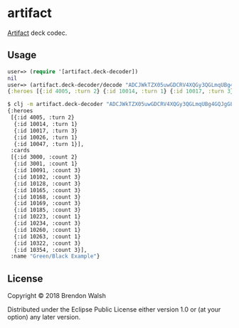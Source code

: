 # artifact

[Artifact](https://playartifact.com) deck codec.

## Usage

```Clojure
user=> (require '[artifact.deck-decoder])
nil
user=> (artifact.deck-decoder/decode "ADCJWkTZX05uwGDCRV4XQGy3QGLmqUBg4GQJgGLGgO7AaABR3JlZW4vQmxhY2sgRXhhbXBsZQ__")
{:heroes [{:id 4005, :turn 2} {:id 10014, :turn 1} {:id 10017, :turn 3} {:id 10026, :turn 1} {:id 10047, :turn 1}], :cards [{:id 3000, :count 2} {:id 3001, :count 1} {:id 10091, :count 3} {:id 10102, :count 3} {:id 10128, :count 3} {:id 10165, :count 3} {:id 10168, :count 3} {:id 10169, :count 3} {:id 10185, :count 3} {:id 10223, :count 1} {:id 10234, :count 3} {:id 10260, :count 1} {:id 10263, :count 1} {:id 10322, :count 3} {:id 10354, :count 3}], :name "Green/Black Example"}
```

```Bash
$ clj -m artifact.deck-decoder "ADCJWkTZX05uwGDCRV4XQGy3QGLmqUBg4GQJgGLGgO7AaABR3JlZW4vQmxhY2sgRXhhbXBsZQ__"
{:heroes
 [{:id 4005, :turn 2}
  {:id 10014, :turn 1}
  {:id 10017, :turn 3}
  {:id 10026, :turn 1}
  {:id 10047, :turn 1}],
 :cards
 [{:id 3000, :count 2}
  {:id 3001, :count 1}
  {:id 10091, :count 3}
  {:id 10102, :count 3}
  {:id 10128, :count 3}
  {:id 10165, :count 3}
  {:id 10168, :count 3}
  {:id 10169, :count 3}
  {:id 10185, :count 3}
  {:id 10223, :count 1}
  {:id 10234, :count 3}
  {:id 10260, :count 1}
  {:id 10263, :count 1}
  {:id 10322, :count 3}
  {:id 10354, :count 3}],
 :name "Green/Black Example"}
```

## License

Copyright © 2018 Brendon Walsh

Distributed under the Eclipse Public License either version 1.0 or (at
your option) any later version.
